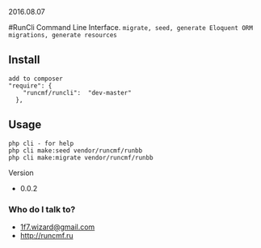 2016.08.07

#RunCli
Command Line Interface.
    `migrate, seed, generate Eloquent ORM migrations, generate resources`

## Install
    add to composer
    "require": {
        "runcmf/runcli":  "dev-master"
      },

## Usage
    php cli - for help
    php cli make:seed vendor/runcmf/runbb
    php cli make:migrate vendor/runcmf/runbb

Version
* 0.0.2


### Who do I talk to? ###

* 1f7.wizard@gmail.com
* http://runcmf.ru